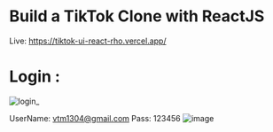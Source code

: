 # Build a TikTok Clone with ReactJS
Live: https://tiktok-ui-react-rho.vercel.app/
# Login :
![login_](https://user-images.githubusercontent.com/63965252/205225292-177f525f-c5e3-482b-a955-aee70eb79bc9.png)

UserName: vtm1304@gmail.com
Pass: 123456
<space><space>
![image](https://user-images.githubusercontent.com/63965252/205225494-13c57cb8-9beb-4520-ba37-cead77165c0c.png)

